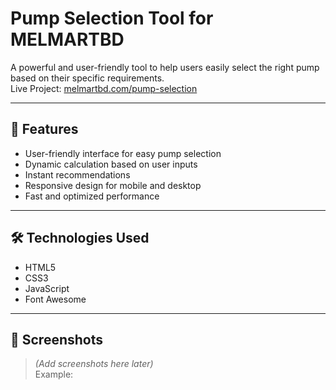 # Pump Selection Tool for MELMARTBD

A powerful and user-friendly tool to help users easily select the right pump based on their specific requirements.  
Live Project: [melmartbd.com/pump-selection](https://melmartbd.com/pump-selection)

---

## 🚀 Features
- User-friendly interface for easy pump selection
- Dynamic calculation based on user inputs
- Instant recommendations
- Responsive design for mobile and desktop
- Fast and optimized performance

---

## 🛠️ Technologies Used
- HTML5
- CSS3
- JavaScript
- Font Awesome

---

## 📸 Screenshots
> *(Add screenshots here later)*  
Example:
